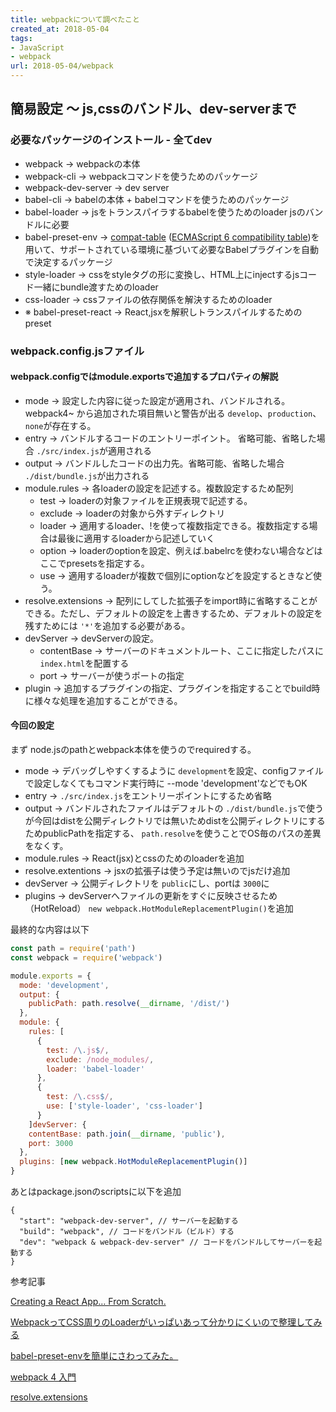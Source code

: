 ```yaml
---
title: webpackについて調べたこと
created_at: 2018-05-04
tags: 
- JavaScript
- webpack
url: 2018-05-04/webpack
---
```


## 簡易設定 〜 js,cssのバンドル、dev-serverまで
### 必要なパッケージのインストール - 全てdev
- webpack → webpackの本体
- webpack-cli → webpackコマンドを使うためのパッケージ
- webpack-dev-server → dev server
- babel-cli → babelの本体 + babelコマンドを使うためのパッケージ
- babel-loader → jsをトランスパイラするbabelを使うためのloader jsのバンドルに必要
- babel-preset-env → [compat-table](https://github.com/kangax/compat-table) ([ECMAScript 6 compatibility table](https://kangax.github.io/compat-table/es6/))を用いて、サポートされている環境に基づいて必要なBabelプラグインを自動で決定するパッケージ
- style-loader → cssをstyleタグの形に変換し、HTML上にinjectするjsコード一緒にbundle渡すためのloader
- css-loader → cssファイルの依存関係を解決するためのloader
- ※ babel-preset-react → React,jsxを解釈しトランスパイルするためのpreset

### webpack.config.jsファイル

#### webpack.configではmodule.exportsで追加するプロパティの解説
- mode → 設定した内容に従った設定が適用され、バンドルされる。webpack4~ から追加された項目無いと警告が出る `develop`、`production`、 `none`が存在する。
- entry → バンドルするコードのエントリーポイント。 省略可能、省略した場合 `./src/index.js`が適用される
- output → バンドルしたコードの出力先。省略可能、省略した場合 `./dist/bundle.js`が出力される
- module.rules → 各loaderの設定を記述する。複数設定するため配列
  - test → loaderの対象ファイルを正規表現で記述する。
  - exclude → loaderの対象から外すディレクトリ
  - loader → 適用するloader、!を使って複数指定できる。複数指定する場合は最後に適用するloaderから記述していく
  - option → loaderのoptionを設定、例えば.babelrcを使わない場合などはここでpresetsを指定する。
  - use → 適用するloaderが複数で個別にoptionなどを設定するときなど使う。
- resolve.extensions → 配列にしてした拡張子をimport時に省略することができる。ただし、デフォルトの設定を上書きするため、デフォルトの設定を残すためには `'*'`を追加する必要がある。
- devServer → devServerの設定。
  - contentBase → サーバーのドキュメントルート、ここに指定したパスに `index.html`を配置する
  - port → サーバーが使うポートの指定
- plugin → 追加するプラグインの指定、プラグインを指定することでbuild時に様々な処理を追加することができる。

#### 今回の設定
まず node.jsのpathとwebpack本体を使うのでrequiredする。

- mode → デバッグしやすくするように `development`を設定、configファイルで設定しなくてもコマンド実行時に --mode 'development'などでもOK
- entry → `./src/index.js`をエントリーポイントにするため省略
- output → バンドルされたファイルはデフォルトの `./dist/bundle.js`で使うが今回はdistを公開ディレクトリでは無いためdistを公開ディレクトリにするためpublicPathを指定する、 `path.resolve`を使うことでOS毎のパスの差異をなくす。
- module.rules → React(jsx)とcssのためのloaderを追加
- resolve.extentions → jsxの拡張子は使う予定は無いのでjsだけ追加
- devServer → 公開ディレクトリを `public`にし、portは `3000`に
- plugins → devServerへファイルの更新をすぐに反映させるため（HotReload） `new webpack.HotModuleReplacementPlugin()`を追加

最終的な内容は以下
```javascript
const path = require('path')
const webpack = require('webpack')

module.exports = {
  mode: 'development',
  output: {
    publicPath: path.resolve(__dirname, '/dist/')
  },
  module: {
    rules: [
      {
        test: /\.js$/,
        exclude: /node_modules/,
        loader: 'babel-loader'
      },
      {
        test: /\.css$/,
        use: ['style-loader', 'css-loader']
      }
    ]devServer: {
    contentBase: path.join(__dirname, 'public'),
    port: 3000
  },
  plugins: [new webpack.HotModuleReplacementPlugin()]
}
```

あとはpackage.jsonのscriptsに以下を追加
```
{
  "start": "webpack-dev-server", // サーバーを起動する
  "build": "webpack", // コードをバンドル（ビルド）する
  "dev": "webpack & webpack-dev-server" // コードをバンドルしてサーバーを起動する
}
```

参考記事

[Creating a React App… From Scratch.](https://medium.com/@JedaiSaboteur/creating-a-react-app-from-scratch-f3c693b84658)

[WebpackってCSS周りのLoaderがいっぱいあって分かりにくいので整理してみる](https://qiita.com/shuntksh/items/bb5cbea40a343e2e791a)

[babel-preset-envを簡単にさわってみた。](https://qiita.com/ryuone/items/13f5d450c3865709ba10)

[webpack 4 入門](https://qiita.com/soarflat/items/28bf799f7e0335b68186)

[resolve.extensions](https://webpack.js.org/configuration/resolve/#resolve-extensions)
